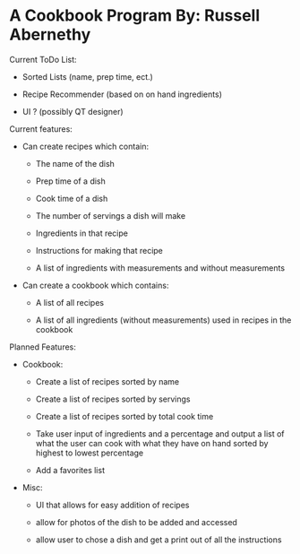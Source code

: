 # A Cookbook Program By: Russell Abernethy

Current ToDo List:
- Sorted Lists (name, prep time, ect.)

- Recipe Recommender (based on on hand ingredients)

- UI ? (possibly QT designer)

Current features:

  - Can create recipes which contain:

    - The name of the dish
  
    - Prep time of a dish
  
    - Cook time of a dish
  
    - The number of servings a dish will make
  
    - Ingredients in that recipe
  
    - Instructions for making that recipe
  
    - A list of ingredients with measurements and without measurements
  
- Can create a cookbook which contains:

  - A list of all recipes
  
  - A list of all ingredients (without measurements) used in recipes in the cookbook
  
Planned Features:
  
- Cookbook:

  - Create a list of recipes sorted by name
  
  - Create a list of recipes sorted by servings
  
  - Create a list of recipes sorted by total cook time
  
  - Take user input of ingredients and a percentage and output a list of what the user can cook with what they have on hand sorted by highest to lowest percentage 
  
  - Add a favorites list
  
  
- Misc:

  - UI that allows for easy addition of recipes
  
  - allow for photos of the dish to be added and accessed
  
  - allow user to chose a dish and get a print out of all the instructions
